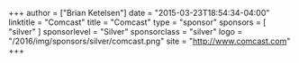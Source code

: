 +++
author = ["Brian Ketelsen"]
date = "2015-03-23T18:54:34-04:00"
linktitle = "Comcast"
title = "Comcast"
type = "sponsor"
sponsors = [ "silver" ] 
sponsorlevel = "Silver"
sponsorclass = "silver"
logo = "/2016/img/sponsors/silver/comcast.png"
site = "http://www.comcast.com"
+++

